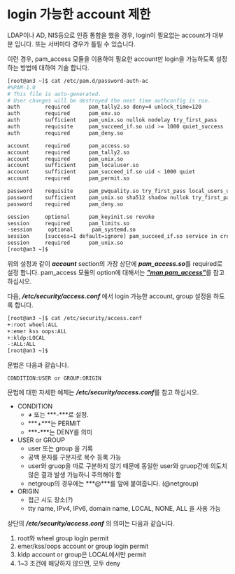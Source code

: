 # login 가능한 account 제한

LDAP이나 AD, NIS등으로 인증 통합을 했을 경우, login이 필요없는 account가 대부분 입니다. 또는 서버마다 경우가 틀릴 수 있습니다.

이런 경우, pam_access 모듈을 이용하여 필요한 account만 login을 가능하도록 설정 하는 방법에 대하여 기술 합니다.

```bash
[root@an3 ~]$ cat /etc/pam.d/password-auth-ac
#%PAM-1.0
# This file is auto-generated.
# User changes will be destroyed the next time authconfig is run.
auth        required      pam_tally2.so deny=4 unlock_time=120
auth        required      pam_env.so
auth        sufficient    pam_unix.so nullok nodelay try_first_pass
auth        requisite     pam_succeed_if.so uid >= 1000 quiet_success
auth        required      pam_deny.so

account     required      pam_access.so
account     required      pam_tally2.so
account     required      pam_unix.so
account     sufficient    pam_localuser.so
account     sufficient    pam_succeed_if.so uid < 1000 quiet
account     required      pam_permit.so

password    requisite     pam_pwquality.so try_first_pass local_users_only retry=3 authtok_type= difok=1 minlen=8 minclass=3
password    sufficient    pam_unix.so sha512 shadow nullok try_first_pass use_authtok remember=4
password    required      pam_deny.so

session     optional      pam_keyinit.so revoke
session     required      pam_limits.so
-session     optional      pam_systemd.so
session     [success=1 default=ignore] pam_succeed_if.so service in crond quiet use_uid
session     required      pam_unix.so
[root@an3 ~]$
```

위의 설정과 같이 ***account*** section의 가장 상단에 ***pam_access.so***를 required로 설정 합니다. pam_access 모듈의 option에 대해서는 [***"man pam_access"***](http://linux.die.net/man/8/pam_access)를 참고 하십시오.

다음, ***/etc/security/access.conf*** 에서 login 가능한 account, group 설정을 하도록 합니다.

```bash
[root@an3 ~]$ cat /etc/security/access.conf
+:root wheel:ALL
+:emer kss oops:ALL
+:kldp:LOCAL
-:ALL:ALL
[root@an3 ~]$
```

문법은 다음과 같습니다.

    CONDITION:USER or GROUP:ORIGIN

문법에 대한 자세한 예제는 ***/etc/security/access.conf***를 참고 하십시오.

 * CONDITION
   * ***+*** 또는 ***-***로 설정.
   * ***+***는 PERMIT
   * ***-***는 DENY를 의미
 * USER or GROUP
   * user 또는 group 을 기록
   * 공백 문자를 구분자로 복수 등록 가능
   * user와 gruop을 따로 구분하지 않기 때문에 동일한 user와 gruop간에 의도치 않은 결과 발생 가능하니 주의해야 함
   * netgroup의 경우에는 ***@***를 앞에 붙여줍니다. (@netgroup)
 * ORIGIN
   * 접근 시도 장소(?)
   * tty name, IPv4, IPv6, domain name, LOCAL, NONE, ALL 을 사용 가능

상단의 ***/etc/security/access.conf*** 의 의미는 다음과 같습니다.

1. root와 wheel group login permit
2. emer/kss/oops account or group login permit
3. kldp account or group은 LOCAL에서만 permit
4. 1~3 조건에 해당하지 않으면, 모두 deny